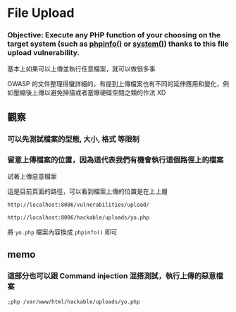 # File Upload

### Objective: Execute any PHP function of your choosing on the target system (such as [phpinfo()](https://secure.php.net/manual/en/function.phpinfo.php) or [system()](https://secure.php.net/manual/en/function.system.php)) thanks to this file upload vulnerability.

基本上如果可以上傳並執行任意檔案，就可以做很多事

OWASP 的文件整理得蠻詳細的，有提到上傳檔案也有不同的延伸應用和變化，例如壓縮後上傳以避免掃描或者塞爆硬碟空間之類的作法 XD

## 觀察

### 可以先測試檔案的型態, 大小, 格式 等限制

### 留意上傳檔案的位置，因為這代表我們有機會執行這個路徑上的檔案

試著上傳惡意檔案

這是目前頁面的路徑，可以看到檔案上傳的位置是在上上層

```markdown
http://localhost:8086/vulnerabilities/upload/
```

```markdown
http://localhost:8086/hackable/uploads/yo.php
```

將 `yo.php` 檔案內容換成 `phpinfo()` 即可

## memo

### 這部分也可以跟 Command injection 混搭測試，執行上傳的惡意檔案

```
;php /var/www/html/hackable/uploads/yo.php
```
